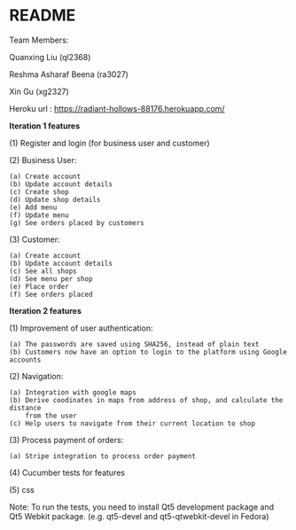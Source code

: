 # README

Team Members:

Quanxing Liu (ql2368)

Reshma Asharaf Beena (ra3027)

Xin Gu (xg2327)

Heroku url : https://radiant-hollows-88176.herokuapp.com/

**Iteration 1 features**

(1) Register and login (for business user and customer)

(2) Business User:

	(a) Create account
	(b) Update account details
	(c) Create shop	
	(d) Update shop details
	(e) Add menu
	(f) Update menu
	(g) See orders placed by customers
(3) Customer:

	(a) Create account
	(b) Update account details
	(c) See all shops
	(d) See menu per shop
	(e) Place order
	(f) See orders placed
	
**Iteration 2 features**

(1) Improvement of user authentication:

    (a) The passwords are saved using SHA256, instead of plain text
    (b) Customers now have an option to login to the platform using Google accounts
    
(2) Navigation:

    (a) Integration with google maps
    (b) Derive coodinates in maps from address of shop, and calculate the distance
        from the user
    (c) Help users to navigate from their current location to shop
    
(3) Process payment of orders:

    (a) Stripe integration to process order payment
     
     
 (4) Cucumber tests for features
 
 (5) css
 
Note:
    To run the tests, you need to install Qt5 development package and Qt5 Webkit
    package. (e.g. qt5-devel and qt5-qtwebkit-devel in Fedora)
